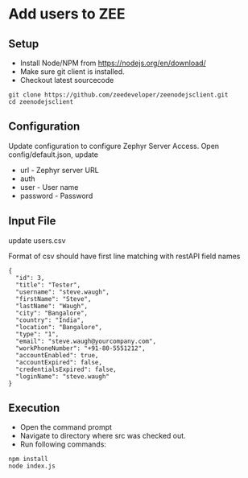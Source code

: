 Add users to ZEE
===================================

Setup
------------
* Install Node/NPM from https://nodejs.org/en/download/
* Make sure git client is installed.
* Checkout latest sourcecode
```
git clone https://github.com/zeedeveloper/zeenodejsclient.git
cd zeenodejsclient
```

Configuration
------------
Update configuration to configure Zephyr Server Access.
Open config/default.json, update
* url - Zephyr server URL
* auth 
 * user - User name
 * password - Password

Input File 
------------
update users.csv

Format of csv should have first line matching with restAPI field names
```
{
  "id": 3,
  "title": "Tester",
  "username": "steve.waugh",
  "firstName": "Steve",
  "lastName": "Waugh",
  "city": "Bangalore",
  "country": "India",
  "location": "Bangalore",
  "type": "1",
  "email": "steve.waugh@yourcompany.com",
  "workPhoneNumber": "+91-80-5551212",
  "accountEnabled": true,
  "accountExpired": false,
  "credentialsExpired": false,
  "loginName": "steve.waugh"
}
```

Execution
------------
* Open the command prompt 
* Navigate to directory where src was checked out.
* Run following commands:
```
npm install
node index.js
```

